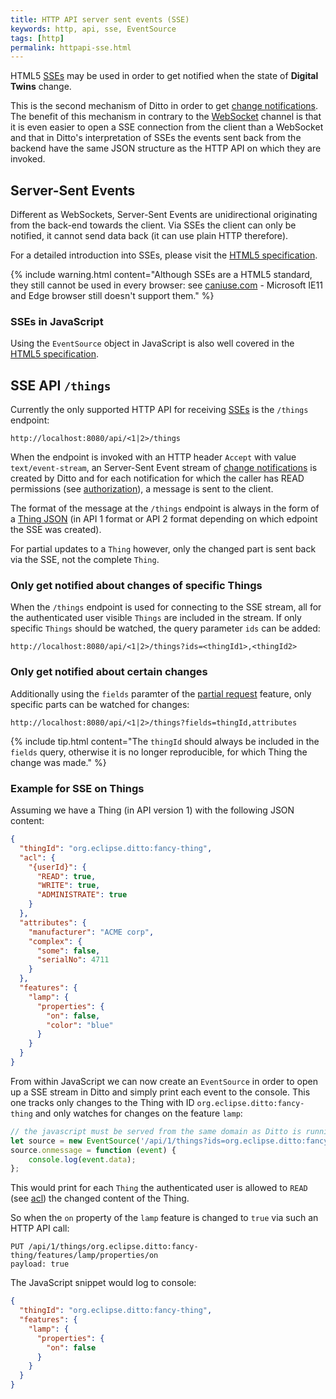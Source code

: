 ```yaml
---
title: HTTP API server sent events (SSE)
keywords: http, api, sse, EventSource
tags: [http]
permalink: httpapi-sse.html
---
```


HTML5 <a href="#" data-toggle="tooltip" data-original-title="{{site.data.glossary.sse}}">SSEs</a> may be used in order 
to get notified when the state of **Digital Twins** change.

This is the second mechanism of Ditto in order to get [change notifications](basic-changenotifications.html).
The benefit of this mechanism in contrary to the [WebSocket](httpapi-protocol-bindings-websocket.html) channel is that it is
even easier to open a SSE connection from the client than a WebSocket and that in Ditto's interpretation of SSEs the
events sent back from the backend have the same JSON structure as the HTTP API on which they are invoked. 

## Server-Sent Events

Different as WebSockets, Server-Sent Events are unidirectional originating from the back-end towards the client. Via SSEs
the client can only be notified, it cannot send data back (it can use plain HTTP therefore).

For a detailed introduction into SSEs, please visit 
the [HTML5 specification](https://html.spec.whatwg.org/multipage/server-sent-events.html).

{% include warning.html content="Although SSEs are a HTML5 standard, they still cannot be used in every browser: 
    see [caniuse.com](https://caniuse.com/#search=Server-sent%20events) - Microsoft IE11 and Edge browser still doesn't support them." %}

### SSEs in JavaScript

Using the `EventSource` object in JavaScript is also well covered in the [HTML5 specification](https://html.spec.whatwg.org/multipage/server-sent-events.html#server-sent-events-intro).

## SSE API `/things`

Currently the only supported HTTP API for receiving <a href="#" data-toggle="tooltip" data-original-title="{{site.data.glossary.sse}}">SSEs</a>
is the `/things` endpoint:
```
http://localhost:8080/api/<1|2>/things
```

When the endpoint is invoked with an HTTP header `Accept` with value `text/event-stream`, an Server-Sent Event stream of
[change notifications](basic-changenotifications.html) is created by Ditto and for each notification for which the caller
has READ permissions (see [authorization](basic-auth.html#authorization)), a message is sent to the client.

The format of the message at the `/things` endpoint is always in the form of a [Thing JSON](basic-thing.html#model-specification)
(in API 1 format or API 2 format depending on which edpoint the SSE was created).

For partial updates to a `Thing` however, only the changed part is sent back via the SSE, not the complete `Thing`.

### Only get notified about changes of specific Things

When the `/things` endpoint is used for connecting to the SSE stream, all for the authenticated user visible `Things` are
included in the stream. If only specific `Things` should be watched, the query parameter `ids` can be added:
```
http://localhost:8080/api/<1|2>/things?ids=<thingId1>,<thingId2>
```

### Only get notified about certain changes

Additionally using the `fields` paramter of the [partial request](httpapi-concepts.html#partial-requests) feature, only
specific parts can be watched for changes:
```
http://localhost:8080/api/<1|2>/things?fields=thingId,attributes
```

{% include tip.html content="The `thingId` should always be included in the `fields` query, otherwise it is no longer
    reproducible, for which Thing the change was made." %}


### Example for SSE on Things

Assuming we have a Thing (in API version 1) with the following JSON content:
```json
{
  "thingId": "org.eclipse.ditto:fancy-thing",
  "acl": {
    "{userId}": {
      "READ": true,
      "WRITE": true,
      "ADMINISTRATE": true
    }
  },
  "attributes": {
    "manufacturer": "ACME corp",
    "complex": {
      "some": false,
      "serialNo": 4711
    }
  },
  "features": {
    "lamp": {
      "properties": {
        "on": false,
        "color": "blue"
      }
    }
  }
}
```

From within JavaScript we can now create an `EventSource` in order to open up a SSE stream in Ditto and simply print each
event to the console. This one tracks only changes to the Thing with ID `org.eclipse.ditto:fancy-thing` and only watches
for changes on the feature `lamp`:
```javascript
// the javascript must be served from the same domain as Ditto is running in order to avoid CORS problems
let source = new EventSource('/api/1/things?ids=org.eclipse.ditto:fancy-thing&fields=thingId,features/lamp');
source.onmessage = function (event) {
    console.log(event.data);
};
```

This would print for each `Thing` the authenticated user is allowed to `READ` (see [acl](basic-acl.html)) the changed content of the Thing.

So when the `on` property of the `lamp` feature is changed to `true` via such an HTTP API call:
```
PUT /api/1/things/org.eclipse.ditto:fancy-thing/features/lamp/properties/on
payload: true
```

The JavaScript snippet would log to console:
```json
{
  "thingId": "org.eclipse.ditto:fancy-thing",
  "features": {
    "lamp": {
      "properties": {
        "on": false
      }
    }
  }
}
```
